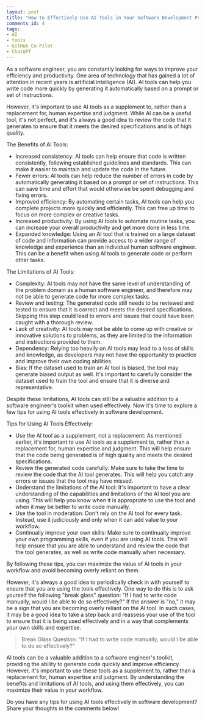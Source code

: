 ```yaml
---
layout: post
title: "How to Effectively Use AI Tools in Your Software Development Process"
comments_id: 4
tags:
- AI
- tools
- GitHub Co-Pilot 
- ChatGPT
---
```

As a software engineer, you are constantly looking for ways to improve your efficiency and productivity. One area of technology that has gained a lot of attention in recent years is artificial intelligence (AI). AI tools can help you write code more quickly by generating it automatically based on a prompt or set of instructions.

However, it's important to use AI tools as a supplement to, rather than a replacement for, human expertise and judgment. While AI can be a useful tool, it's not perfect, and it's always a good idea to review the code that it generates to ensure that it meets the desired specifications and is of high quality.

The Benefits of AI Tools:

- Increased consistency: AI tools can help ensure that code is written consistently, following established guidelines and standards. This can make it easier to maintain and update the code in the future.
- Fewer errors: AI tools can help reduce the number of errors in code by automatically generating it based on a prompt or set of instructions. This can save time and effort that would otherwise be spent debugging and fixing errors.
- Improved efficiency: By automating certain tasks, AI tools can help you complete projects more quickly and efficiently. This can free up time to focus on more complex or creative tasks.
- Increased productivity: By using AI tools to automate routine tasks, you can increase your overall productivity and get more done in less time.
- Expanded knowledge: Using an AI tool that is trained on a large dataset of code and information can provide access to a wider range of knowledge and experience than an individual human software engineer. This can be a benefit when using AI tools to generate code or perform other tasks.

The Limitations of AI Tools:

- Complexity: AI tools may not have the same level of understanding of the problem domain as a human software engineer, and therefore may not be able to generate code for more complex tasks.
- Review and testing: The generated code still needs to be reviewed and tested to ensure that it is correct and meets the desired specifications. Skipping this step could lead to errors and issues that could have been caught with a thorough review.
- Lack of creativity: AI tools may not be able to come up with creative or innovative solutions to problems, as they are limited to the information and instructions provided to them.
- Dependency: Relying too heavily on AI tools may lead to a loss of skills and knowledge, as developers may not have the opportunity to practice and improve their own coding abilities.
- Bias: If the dataset used to train an AI tool is biased, the tool may generate biased output as well. It's important to carefully consider the dataset used to train the tool and ensure that it is diverse and representative.

Despite these limitations, AI tools can still be a valuable addition to a software engineer's toolkit when used effectively. Now it's time to explore a few tips for using AI tools effectively in software development.

Tips for Using AI Tools Effectively:

- Use the AI tool as a supplement, not a replacement: As mentioned earlier, it's important to use AI tools as a supplement to, rather than a replacement for, human expertise and judgment. This will help ensure that the code being generated is of high quality and meets the desired specifications.
- Review the generated code carefully: Make sure to take the time to review the code that the AI tool generates. This will help you catch any errors or issues that the tool may have missed.
- Understand the limitations of the AI tool: It's important to have a clear understanding of the capabilities and limitations of the AI tool you are using. This will help you know when it is appropriate to use the tool and when it may be better to write code manually.
- Use the tool in moderation: Don't rely on the AI tool for every task. Instead, use it judiciously and only when it can add value to your workflow.
- Continually improve your own skills: Make sure to continually improve your own programming skills, even if you are using AI tools. This will help ensure that you are able to understand and review the code that the tool generates, as well as write code manually when necessary.

By following these tips, you can maximize the value of AI tools in your workflow and avoid becoming overly reliant on them.

However, it's always a good idea to periodically check in with yourself to ensure that you are using the tools effectively. One way to do this is to ask yourself the following "break glass" question: "If I had to write code manually, would I be able to do so effectively?" If the answer is "no," it may be a sign that you are becoming overly reliant on the AI tool. In such cases, it may be a good idea to take a step back and reassess your use of the tool to ensure that it is being used effectively and in a way that complements your own skills and expertise.

> Break Glass Question: "If I had to write code manually, would I be able to do so effectively?"

AI tools can be a valuable addition to a software engineer's toolkit, providing the ability to generate code quickly and improve efficiency. However, it's important to use these tools as a supplement to, rather than a replacement for, human expertise and judgment. By understanding the benefits and limitations of AI tools, and using them effectively, you can maximize their value in your workflow.

Do you have any tips for using AI tools effectively in software development? Share your thoughts in the comments below!
